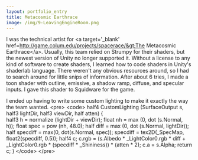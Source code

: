 ```yaml
---
layout: portfolio_entry
title: Metacosmic Earthrace
image: /img/9-LeavingEngineRoom.png
---
```

I was the technical artist for &lt;a target='_blank' href=http://game.colum.edu/projects/spacerace/&gt;The Metacosmic Earthrace&lt;/a&gt;.  Usually, this team relied on Strumpy for their shaders, but the newest version of Unity no longer supported it.  Without a license to any kind of software to create shaders, I learned how to code shaders in Unity's shaderlab language. There weren't any obvious resources around, so I had to search around for little snips of information. After about 6 tries, I made a toon shader with outline, emissive, a shadow ramp, diffuse, and specular inputs.  I gave this shader to Squidware for the game. 

I ended up having to write some custom lighting to make it exactly the way the team wanted.
&lt;pre&gt;
&lt;code&gt;
    half4 CustomLighting (SurfaceOutput s, half3 lightDir, half3 viewDir, half atten)
        {        
            half3 h = normalize (lightDir + viewDir);
            float nh = max (0, dot (s.Normal, h));
            float spec = pow (nh, 48.0);
            half diff = max (0, dot (s.Normal, lightDir));
            half specdiff = max(0, dot(s.Normal, spec));
            specdiff = tex2D(_SpecMap, float2(specdiff, 0.5));
      		half4 c;
            c.rgb = (s.Albedo * _LightColor0.rgb * diff + _LightColor0.rgb * (specdiff * _Shininess)) * (atten * 2);
            c.a = s.Alpha;
            return c;
       }
&lt;/code&gt;
&lt;/pre&gt;